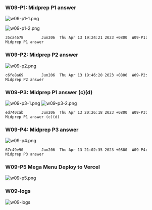 ### W09-P1: Midprep P1 answer

![w09-p1-1.png](https://obsbeppzfkkzhooliozs.supabase.co/storage/v1/object/public/demo-93/md_img/w09/p1-1.png?t=2023-04-13T11%3A21%3A13.923Z)

![w09-p1-2.png](https://obsbeppzfkkzhooliozs.supabase.co/storage/v1/object/public/demo-93/md_img/w09/p1-2.png?t=2023-04-13T11%3A22%3A08.165Z)

```
35ca4678        Jun206  Thu Apr 13 19:24:21 2023 +0800  W09-P1: Midprep P1 answer
```

### W09-P2: Midprep P2 answer

![w09-p2.png](https://obsbeppzfkkzhooliozs.supabase.co/storage/v1/object/public/demo-93/md_img/w09/p2.png?t=2023-04-13T11%3A45%3A43.664Z)

```
c6fe8a69        Jun206  Thu Apr 13 19:46:20 2023 +0800  W09-P2: Midprep P2 answer
```

### W09-P3: Midprep P1 answer (c)(d)

![w09-p3-1.png](https://obsbeppzfkkzhooliozs.supabase.co/storage/v1/object/public/demo-93/md_img/w09/p1-3.png?t=2023-04-13T12%3A01%3A02.814Z)
![w09-p3-2.png](https://obsbeppzfkkzhooliozs.supabase.co/storage/v1/object/public/demo-93/md_img/w09/p3-2.png?t=2023-04-13T12%3A26%3A02.425Z)

```
ed740cab        Jun206  Thu Apr 13 20:26:18 2023 +0800  W09-P3: Midprep P1 answer (c)(d)
```

### W09-P4: Midprep P3 answer

![w09-p4.png](https://obsbeppzfkkzhooliozs.supabase.co/storage/v1/object/public/demo-93/md_img/w09/p4.png?t=2023-04-13T13%3A01%3A40.490Z)

```
67c49e90        Jun206  Thu Apr 13 21:02:35 2023 +0800  W09-P4: Midprep P3 answer
```
### W09-P5 Mega Menu Deploy to Vercel
![w09-p5.png]()

### W09-logs

![w09-logs]()

```

```
